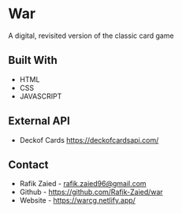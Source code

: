 # War

A digital, revisited version of the classic card game

## Built With
* HTML
* CSS
* JAVASCRIPT

## External API
* Deckof Cards https://deckofcardsapi.com/

## Contact 
* Rafik Zaied - rafik.zaied96@gmail.com
* Github - https://github.com/Rafik-Zaied/war
* Website - https://warcg.netlify.app/

